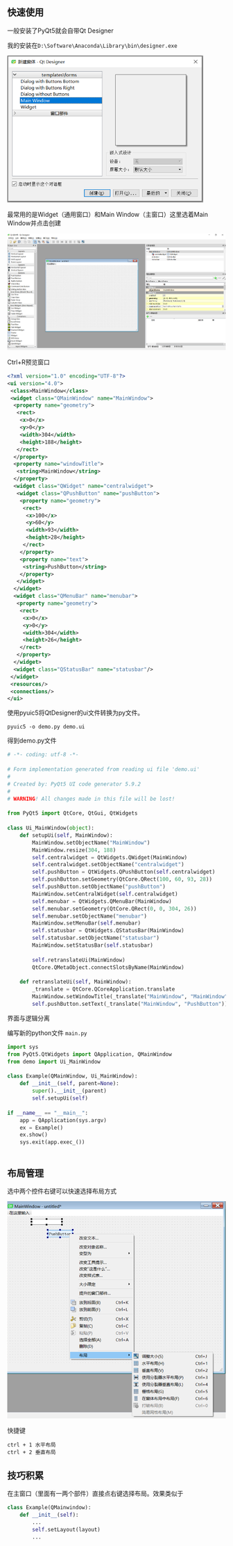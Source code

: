 ## 快速使用

一般安装了PyQt5就会自带Qt Designer

我的安装在`D:\Software\Anaconda\Library\bin\designer.exe`

<img src="images/image-20230313105005637.png" alt="image-20230313105005637" style="zoom:67%;" />

最常用的是Widget（通用窗口）和Main Window（主窗口）这里选着Main Window并点击创建

![image-20230313111636001](images/image-20230313111636001.png)

Ctrl+R预览窗口

```xml
<?xml version="1.0" encoding="UTF-8"?>
<ui version="4.0">
 <class>MainWindow</class>
 <widget class="QMainWindow" name="MainWindow">
  <property name="geometry">
   <rect>
    <x>0</x>
    <y>0</y>
    <width>304</width>
    <height>188</height>
   </rect>
  </property>
  <property name="windowTitle">
   <string>MainWindow</string>
  </property>
  <widget class="QWidget" name="centralwidget">
   <widget class="QPushButton" name="pushButton">
    <property name="geometry">
     <rect>
      <x>100</x>
      <y>60</y>
      <width>93</width>
      <height>28</height>
     </rect>
    </property>
    <property name="text">
     <string>PushButton</string>
    </property>
   </widget>
  </widget>
  <widget class="QMenuBar" name="menubar">
   <property name="geometry">
    <rect>
     <x>0</x>
     <y>0</y>
     <width>304</width>
     <height>26</height>
    </rect>
   </property>
  </widget>
  <widget class="QStatusBar" name="statusbar"/>
 </widget>
 <resources/>
 <connections/>
</ui>

```



使用pyuic5将QtDesigner的ui文件转换为py文件。

```
pyuic5 -o demo.py demo.ui
```

得到demo.py文件

```python
# -*- coding: utf-8 -*-

# Form implementation generated from reading ui file 'demo.ui'
#
# Created by: PyQt5 UI code generator 5.9.2
#
# WARNING! All changes made in this file will be lost!

from PyQt5 import QtCore, QtGui, QtWidgets

class Ui_MainWindow(object):
    def setupUi(self, MainWindow):
        MainWindow.setObjectName("MainWindow")
        MainWindow.resize(304, 188)
        self.centralwidget = QtWidgets.QWidget(MainWindow)
        self.centralwidget.setObjectName("centralwidget")
        self.pushButton = QtWidgets.QPushButton(self.centralwidget)
        self.pushButton.setGeometry(QtCore.QRect(100, 60, 93, 28))
        self.pushButton.setObjectName("pushButton")
        MainWindow.setCentralWidget(self.centralwidget)
        self.menubar = QtWidgets.QMenuBar(MainWindow)
        self.menubar.setGeometry(QtCore.QRect(0, 0, 304, 26))
        self.menubar.setObjectName("menubar")
        MainWindow.setMenuBar(self.menubar)
        self.statusbar = QtWidgets.QStatusBar(MainWindow)
        self.statusbar.setObjectName("statusbar")
        MainWindow.setStatusBar(self.statusbar)

        self.retranslateUi(MainWindow)
        QtCore.QMetaObject.connectSlotsByName(MainWindow)

    def retranslateUi(self, MainWindow):
        _translate = QtCore.QCoreApplication.translate
        MainWindow.setWindowTitle(_translate("MainWindow", "MainWindow"))
        self.pushButton.setText(_translate("MainWindow", "PushButton"))


```



界面与逻辑分离

编写新的python文件 `main.py`

```python
import sys
from PyQt5.QtWidgets import QApplication, QMainWindow
from demo import Ui_MainWindow

class Example(QMainWindow, Ui_MainWindow):
    def __init__(self, parent=None):
        super().__init__(parent)
        self.setupUi(self)
        
if __name__ == "__main__":
    app = QApplication(sys.argv)
    ex = Example()
    ex.show()
    sys.exit(app.exec_())
     
```

## 布局管理

选中两个控件右键可以快速选择布局方式

<img src="images/image-20230313112118480.png" alt="image-20230313112118480" style="zoom: 67%;" />

快捷键

```
ctrl + 1 水平布局
ctrl + 2 垂直布局
```





## 技巧积累

在主窗口（里面有一两个部件）直接点右键选择布局。效果类似于

```python
class Example(QMainwindow):
    def __init__(self):
        ...
        self.setLayout(layout)
        ...
```

